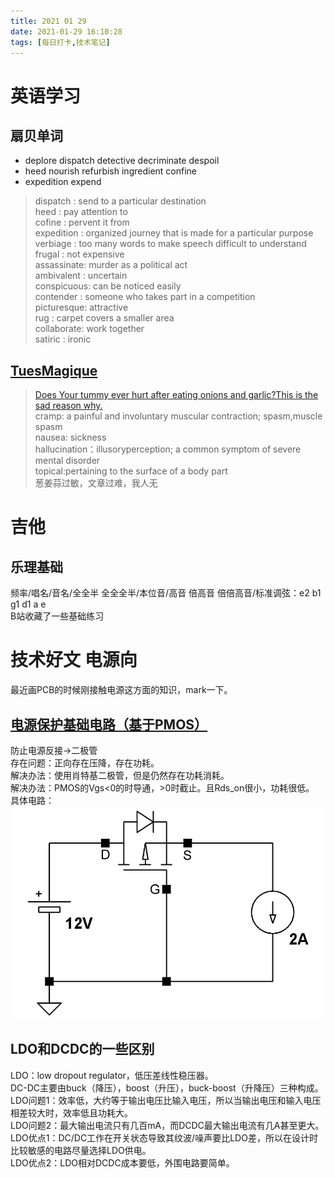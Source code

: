 ```yaml
---
title: 2021 01 29
date: 2021-01-29 16:10:28
tags: [每日打卡,技术笔记]
---
```

# 英语学习
## 扇贝单词
- deplore dispatch detective decriminate despoil 
- heed nourish refurbish ingredient confine 
- expedition expend
> dispatch   : send to a particular destination<br/>
> heed       : pay attention to <br/>
> cofine     : pervent it from <br/>
> expedition : organized journey that is made for a particular purpose<br/>
> verbiage   : too many words to make speech difficult to understand <br/>
> frugal     : not expensive<br/>
> assassinate: murder as a political act<br/>
> ambivalent : uncertain <br/>
> conspicuous: can be noticed easily<br/>
> contender  : someone who takes part in a competition<br/>
> picturesque: attractive<br/>
> rug        : carpet covers a smaller area<br/>
> collaborate: work together<br/>
> satiric    : ironic<br/>
## [TuesMagique](https://mp.weixin.qq.com/s/uOfyMKkXPaAGfMxo3KzzYg)
> [Does Your tummy ever hurt after eating onions and garlic?This is the sad reason why.](https://soyummy.com/tummy-hurt-eating-onions-garlic-why/)<br/>
> cramp: a painful and involuntary muscular contraction; spasm,muscle spasm <br/>
> nausea: sickness<br/>
> hallucination：illusoryperception; a common symptom of severe mental disorder<br/>
> topical:pertaining to the surface of a body part<br/>
葱姜蒜过敏，文章过难，我人无
# 吉他
## 乐理基础
频率/唱名/音名/全全半 全全全半/本位音/高音 倍高音 倍倍高音/标准调弦：e2 b1 g1 d1 a e<br/>
B站收藏了一些基础练习
# 技术好文 电源向 
最近画PCB的时候刚接触电源这方面的知识，mark一下。
## [电源保护基础电路（基于PMOS）](https://www.youtube.com/watch?v=IrB-FPcv1Dc)
防止电源反接->二极管 <br/>
存在问题：正向存在压降，存在功耗。<br/>
解决办法：使用肖特基二极管，但是仍然存在功耗消耗。<br/>
解决办法：PMOS的Vgs<0的时导通，>0时截止。且Rds_on很小，功耗很低。<br/>
具体电路：![PMOS电路](./2021-01-29/pmos.png)<br/>
## LDO和DCDC的一些区别
LDO：low dropout regulator，低压差线性稳压器。<br/>
DC-DC主要由buck（降压），boost（升压），buck-boost（升降压）三种构成。<br/>
LDO问题1：效率低，大约等于输出电压比输入电压，所以当输出电压和输入电压相差较大时，效率低且功耗大。<br/>
LDO问题2：最大输出电流只有几百mA，而DCDC最大输出电流有几A甚至更大。<br/>
LDO优点1：DC/DC工作在开关状态导致其纹波/噪声要比LDO差，所以在设计时比较敏感的电路尽量选择LDO供电。<br/>
LDO优点2：LDO相对DCDC成本要低，外围电路要简单。<br/>